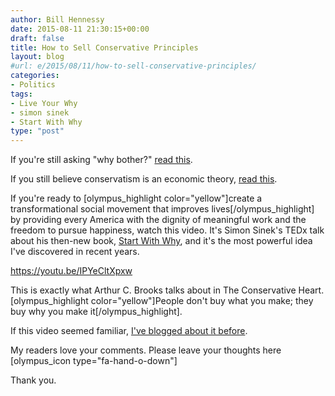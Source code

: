 ```yaml
---
author: Bill Hennessy
date: 2015-08-11 21:30:15+00:00
draft: false
title: How to Sell Conservative Principles
layout: blog
#url: e/2015/08/11/how-to-sell-conservative-principles/
categories:
- Politics
tags:
- Live Your Why
- simon sinek
- Start With Why
type: "post"
---
```


If you're still asking "why bother?" [read this](https://hennessysview.com/2015/08/09/why-bother/).

If you still believe conservatism is an economic theory, [read this](https://wp.me/p3daxv-4jc).

If you're ready to [olympus_highlight color="yellow"]create a transformational social movement that improves lives[/olympus_highlight] by providing every America with the dignity of meaningful work and the freedom to pursue happiness, watch this video. It's Simon Sinek's TEDx talk about his then-new book, [Start With Why](https://amzn.to/1N8s7pK), and it's the most powerful idea I've discovered in recent years.

https://youtu.be/IPYeCltXpxw

This is exactly what Arthur C. Brooks talks about in The Conservative Heart. [olympus_highlight color="yellow"]People don't buy what you make; they buy why you make it[/olympus_highlight].

If this video seemed familiar, [I've blogged about it before](https://hennessysview.com/2010/08/09/live-your-why/).

My readers love your comments. Please leave your thoughts here [olympus_icon type="fa-hand-o-down"]

Thank you.
